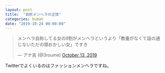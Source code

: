 ```yaml
---
layout: post
title:  "自称メンヘラの正体"
categories: human
date: "2019-10-24 00:00:00"
---
```


<blockquote class="twitter-tweet tw-align-center"><p lang="ja" dir="ltr">メンヘラ自称してる女の9割がメンヘラというより「教養がなくて話の通じないただの頭おかしい女」ですき</p>&mdash; アナ吉 (@3roume) <a href="https://twitter.com/3roume/status/1183335908751183873?ref_src=twsrc%5Etfw">October 13, 2019</a></blockquote> <script async src="https://platform.twitter.com/widgets.js" charset="utf-8"></script>

Twitterでよくいるのはファッションメンヘラですね。
